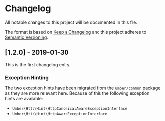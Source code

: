 # Changelog
All notable changes to this project will be documented in this file.

The format is based on [Keep a Changelog](http://keepachangelog.com/en/1.0.0/)
and this project adheres to [Semantic Versioning](http://semver.org/spec/v2.0.0.html).

## [1.2.0] - 2019-01-30

This is the first changelog entry.

### Exception Hinting

The two exception hints have been migrated from the `umber/common` package as they are more relevant here.
Because of this the following exception hints are available:

* `Umber\Http\Hint\HttpCanonicalAwareExceptionInterface`
* `Umber\Http\Hint\HttpAwareExceptionInterface`
